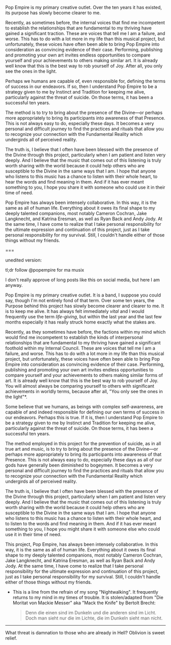 Pop Empire is my primary creative outlet. Over the ten years it has existed, its purpose has slowly become clearer to me.

Recently, as sometimes before, the internal voices that find me incompetent to establish the relationships that are fundamental to my thriving have gained a significant traction. These are voices that tell me I am a failure, and worse. This has to do with a lot more in my life than this musical project, but unfortunately, these voices have often been able to bring Pop Empire into consideration as convincing evidence of their case. Performing, publishing and promoting your own art invites endless opportunities to compare yourself and your achievements to others making similar art. It is already well know that this is the best way to rob yourself of Joy. After all, you only see the ones in the light.

Perhaps we humans are capable of, even responsible for, defining the terms of success in our endeavors. If so, then I understand Pop Empire to be a strategy given to me by Instinct and Tradition for keeping me alive, particularly against the threat of suicide. On those terms, it has been a successful ten years.

The method is to try to bring about the presence of the Divine—or perhaps more appropriately to bring its participants into awareness of that Presence. This is not always easy to do, especially these days. It becomes a very personal and difficult journey to find the practices and rituals that allow you to recognize your connection with the Fundamental Reality which undergirds all of perceived reality.

The truth is, I believe that I often have been blessed with the presence of the Divine through this project, particularly when I am patient and listen very deeply. And I believe that the music that comes out of this listening is truly worth sharing with the world because it could help others who are susceptible to the Divine in the same ways that I am. I hope that anyone who listens to this music has a chance to listen with their whole heart, to hear the words and find meaning in them. And if it has ever meant something to you, I hope you share it with someone who could use it in their time of need.

Pop Empire has always been intensely collaborative. In this way, it is the same as all of human life. Everything about it owes its final shape to my deeply talented companions, most notably Cameron Cochran, Jake Langknecht, and Katrina Eresman, as well as Ryan Back and Andy Jody. At the same time, I have come to realize that I take personal responsibility for the ultimate expression and continuation of this project, just as I take personal responsibility for my survival. Still, I couldn't handle either of those things without my friends.

===

unedited version:

tl;dr follow @popempire for ma musix

I don't really approve of long posts like this on social media, but here I am anyway.

Pop Empire is my primary creative outlet. It is a band, I suppose you could say, though I'm not entirely fond of that term. Over some ten years, the Purpose behind this project has slowly become clearer and clearer to me. It is to keep me alive. It has always felt immediately *vital* and I would frequently use the term *life-giving*, but within the last year and the last few months especially it has really struck home exactly what the stakes are.

Recently, as they sometimes have before, the factions within my mind which would find me incompetent to establish the kinds of interpersonal relationships that are fundamental to my thriving have gained a significant foothold within my Internal Council. These are voices that tell me I am a failure, and worse. This has to do with a lot more in my life than this musical project, but unfortunately, these voices have often been able to bring Pop Empire into consideration as convincing evidence of their case. Performing, publishing and promoting your own art invites endless opportunities to compare yourself and your achievements to others making similar forms of art. It is already well know that this is the best way to rob yourself of Joy. You will almost always be comparing yourself to others with significant achievements in worldly terms, because after all, "You only see the ones in the light"*.

Some believe that we humans, as beings with complex self-awareness, are capable of and indeed responsible for defining our own terms of success in our endeavors. Perhaps this is true. If it is, then I understand Pop Empire to be a strategy given to me by Instinct and Tradition for keeping me alive, particularly against the threat of suicide. On those terms, it has been a successful ten years.

The method employed in this project for the prevention of suicide, as in all true art and music, is to try to bring about the presence of the Divine—or perhaps more appropriately to bring its participants into awareness of that Presence. This is not always easy to do, especially these days as all of our gods have generally been diminished to bogeymen. It becomes a very personal and difficult journey to find the practices and rituals that allow you to recognize your connection with the Fundamental Reality which undergirds all of perceived reality.

The truth is, I believe that I often have been blessed with the presence of the Divine through this project, particularly when I am patient and listen very deeply. And I believe that the music that comes out of this listening is truly worth sharing with the world because it could help others who are susceptible to the Divine in the same ways that I am. I hope that anyone who listens to this music has a chance to listen with their whole heart, and to listen to the words and find meaning in them. And if it has ever meant something to you, I hope you might share it with someone else who could use it in their time of need.

This project, Pop Empire, has always been intensely collaborative. In this way, it is the same as all of human life. Everything about it owes its final shape to my deeply talented companions, most notably Cameron Cochran, Jake Langknecht, and Katrina Eresman, as well as Ryan Back and Andy Jody. At the same time, I have come to realize that I take personal responsibility for the ultimate expression and continuation of this project, just as I take personal responsibility for my survival. Still, I couldn't handle either of those things without my friends.

* This is a line from the refrain of my song "Nightwalking". It frequently returns to my mind in my times of trouble. It is stolen/adapted from "Die Moritat von Mackie Messer" aka "Mack the Knife" by Bertolt Brecht:

  > Denn die einen sind im Dunkeln
    und die anderen sind im Licht.
    Doch man sieht nur die im Lichte,
    die im Dunkeln sieht man nicht. 

---

What threat is damnation to those who are already in Hell? Oblivion is sweet relief.
